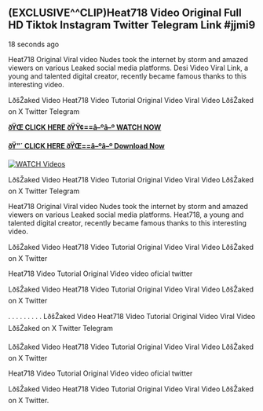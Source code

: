 ## (EXCLUSIVE^^CLIP)Heat718 Video Original Full HD Tiktok Instagram Twitter Telegram Link #jjmi9

18 seconds ago

Heat718 Original Viral video Nudes took the internet by storm and amazed viewers on various Leaked social media platforms. Desi Video Viral Link, a young and talented digital creator, recently became famous thanks to this interesting video.

LðšŽaked Video Heat718 Video Tutorial Original Video Viral Video LðšŽaked on X Twitter Telegram

**[ðŸŒ CLICK HERE ðŸŸ¢==â–ºâ–º WATCH NOW](https://clips-mediaa.blogspot.com/2025/02/video-viral-download.html)**

**[ðŸ”´ CLICK HERE ðŸŒ==â–ºâ–º Download Now](https://clips-mediaa.blogspot.com/2025/02/video-viral-download.html)**

[![WATCH Videos](https://i.imgur.com/dJHk4Zq.gif)](https://clips-mediaa.blogspot.com/2025/02/video-viral-download.html)

LðšŽaked Video Heat718 Video Tutorial Original Video Viral Video LðšŽaked on X Twitter Telegram

Heat718 Original Viral video Nudes took the internet by storm and amazed viewers on various Leaked social media platforms. Heat718, a young and talented digital creator, recently became famous thanks to this interesting video.

LðšŽaked Video Heat718 Video Tutorial Original Video Viral Video LðšŽaked on X Twitter

Heat718 Video Tutorial Original Video video oficial twitter

LðšŽaked Video Heat718 Video Tutorial Original Video Viral Video LðšŽaked on X Twitter

. . . . . . . . . LðšŽaked Video Heat718 Video Tutorial Original Video Viral Video LðšŽaked on X Twitter Telegram

LðšŽaked Video Heat718 Video Tutorial Original Video Viral Video LðšŽaked on X Twitter

Heat718 Video Tutorial Original Video video oficial twitter

LðšŽaked Video Heat718 Video Tutorial Original Video Viral Video LðšŽaked on X Twitter.